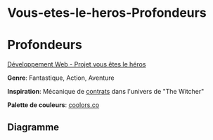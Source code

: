 # Vous-etes-le-heros-Profondeurs

# Profondeurs
[Développement Web - Projet vous êtes le héros](https://smnarnold.com/projets/vous-etes-le-heros)

**Genre**: Fantastique, Action, Aventure

**Inspiration**: Mécanique de [contrats](https://witcher.fandom.com/wiki/The_Witcher_3_contracts) dans l'univers de "The Witcher"

**Palette de couleurs**: [coolors.co](www.google.ca)

## Diagramme

